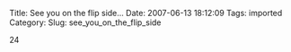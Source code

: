 Title: See you on the flip side...
Date: 2007-06-13 18:12:09
Tags: imported
Category: 
Slug: see_you_on_the_flip_side


<div class="g2image_normal"><wpg2id>24</wpg2id></div>
